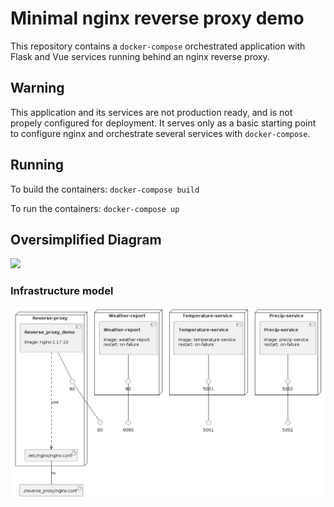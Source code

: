 # Minimal nginx reverse proxy demo

This repository contains a `docker-compose` orchestrated application with Flask and Vue services running behind an nginx reverse proxy.

## Warning

This application and its services are not production ready, and is not propely configured for deployment. It serves only as a basic starting point to configure nginx and orchestrate several services with `docker-compose`.

## Running

To build the containers:
`docker-compose build`

To run the containers:
`docker-compose up`

## Oversimplified Diagram
<img src="reverse proxy.png"/>


### Infrastructure model

![Infrastructure model](.infragenie/infrastructure_model.png)